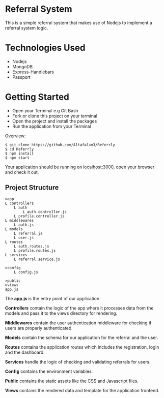 # Referral System

This is a simple referral system that makes use of Nodejs to implement a referral system logic.


# Technologies Used

- Nodejs
- MongoDB
- Express-Handlebars
- Passport

# Getting Started

- Open your Terminal e.g Git Bash
- Fork or clone this project on your terminal
- Open the project and install the packages
- Run the application from your Terminal

Overview:

```shell
$ git clone https://github.com/Altafalam3/Referrly
$ cd Referrly
$ npm install
$ npm start
```

Your application should be running on [localhost:3000](http://localhost:3000), open your browser and check it out.

## Project Structure

    >app
    L controllers
        L auth
    	    L auth.controller.js
    	L profile.controller.js
    L middlewares
    	L auth.js
    L models
    	L referral.js
    	L user.js
    L routes
    	L auth.routes.js
    	L profile.routes.js
    L services
    	L referral.service.js

    >config
    	L config.js

    >public
    >views
    app.js

The **app.js** is the entry point of our application.

**Controllers** contain the logic of the app where it processes data from the models and pass it to the views directory for rendering.

**Middlewares** contain the user authentication middleware for checking if users are properly authenticated.

**Models** contain the schema for our application for the referral and the user.

**Routes** contains the application routes which includes the registration, login and the dashboard.

**Services** handle the logic of checking and validating referrals for users.

**Config** contains the environment variables.

**Public** contains the static assets like the CSS and Javascript files.

**Views** contains the rendered data and template for the application frontend.
